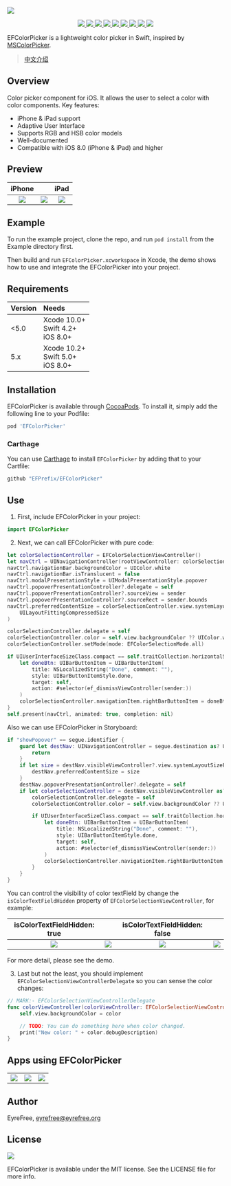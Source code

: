 ![](https://raw.githubusercontent.com/EFPrefix/EFColorPicker/master/Assets/EFColorPicker.png)

<p align="center">
    <a href="https://travis-ci.org/EFPrefix/EFColorPicker">
    	<img src="https://api.travis-ci.org/EFPrefix/EFColorPicker.svg?branch=master">
    </a>
    <a href="http://cocoapods.org/pods/EFColorPicker">
    	<img src="https://img.shields.io/cocoapods/v/EFColorPicker.svg?style=flat">
    </a>
    <a href="http://cocoapods.org/pods/EFColorPicker">
    	<img src="https://img.shields.io/cocoapods/p/EFColorPicker.svg?style=flat">
    </a>
    <a href="https://github.com/apple/swift">
    	<img src="https://img.shields.io/badge/language-swift-orange.svg">
    </a>
    <a href="https://codebeat.co/projects/github-com-efprefix-efcolorpicker-master">
        <img src="https://codebeat.co/badges/e22f3d53-5bdd-4a77-9f36-6824b10b2330">
    </a>
    <a href="https://raw.githubusercontent.com/EFPrefix/EFColorPicker/master/LICENSE">
    	<img src="https://img.shields.io/cocoapods/l/EFColorPicker.svg?style=flat">
    </a>
    <a href="https://twitter.com/EyreFree777">
    	<img src="https://img.shields.io/badge/twitter-@EyreFree777-blue.svg?style=flat">
    </a>
    <a href="http://weibo.com/eyrefree777">
    	<img src="https://img.shields.io/badge/weibo-@EyreFree-red.svg?style=flat">
    </a>
    <img src="https://img.shields.io/badge/made%20with-%3C3-orange.svg">
</p>

EFColorPicker is a lightweight color picker in Swift, inspired by [MSColorPicker](https://github.com/sgl0v/MSColorPicker).

> [中文介绍](https://github.com/EFPrefix/EFColorPicker/blob/master/README_CN.md)

## Overview

Color picker component for iOS. It allows the user to select a color with color components. Key features:

- iPhone & iPad support
- Adaptive User Interface
- Supports RGB and HSB color models
- Well-documented
- Compatible with iOS 8.0 (iPhone &amp; iPad) and higher

## Preview

| iPhone |   | iPad |
|:---------------------:|:---------------------:|:---------------------:|
![](https://raw.githubusercontent.com/EFPrefix/EFColorPicker/master/Assets/sample_iphone.png)|![](https://raw.githubusercontent.com/EFPrefix/EFColorPicker/master/Assets/sample_iphone.gif)|![](https://raw.githubusercontent.com/EFPrefix/EFColorPicker/master/Assets/sample_ipad.gif)   

## Example

To run the example project, clone the repo, and run `pod install` from the Example directory first.

Then build and run `EFColorPicker.xcworkspace` in Xcode, the demo shows how to use and integrate the EFColorPicker into your project.

## Requirements

| Version | Needs                                                     |
|:-------|:-----------------------------------------------|
| <5.0  | Xcode 10.0+<br>Swift 4.2+<br>iOS 8.0+ |
| 5.x    | Xcode 10.2+<br>Swift 5.0+<br>iOS 8.0+ |

## Installation

EFColorPicker is available through [CocoaPods](http://cocoapods.org). To install
it, simply add the following line to your Podfile:

```ruby
pod 'EFColorPicker'
```
### Carthage

You can use [Carthage](https://github.com/Carthage/Carthage) to install `EFColorPicker` by adding that to your Cartfile:

``` Swift
github "EFPrefix/EFColorPicker"
```

## Use

1. First, include EFColorPicker in your project:

```swift
import EFColorPicker
```

2. Next, we can call EFColorPicker with pure code:

```swift
let colorSelectionController = EFColorSelectionViewController()
let navCtrl = UINavigationController(rootViewController: colorSelectionController)
navCtrl.navigationBar.backgroundColor = UIColor.white
navCtrl.navigationBar.isTranslucent = false
navCtrl.modalPresentationStyle = UIModalPresentationStyle.popover
navCtrl.popoverPresentationController?.delegate = self
navCtrl.popoverPresentationController?.sourceView = sender
navCtrl.popoverPresentationController?.sourceRect = sender.bounds
navCtrl.preferredContentSize = colorSelectionController.view.systemLayoutSizeFitting(
    UILayoutFittingCompressedSize
)

colorSelectionController.delegate = self
colorSelectionController.color = self.view.backgroundColor ?? UIColor.white
colorSelectionController.setMode(mode: EFColorSelectionMode.all)

if UIUserInterfaceSizeClass.compact == self.traitCollection.horizontalSizeClass {
    let doneBtn: UIBarButtonItem = UIBarButtonItem(
        title: NSLocalizedString("Done", comment: ""),
        style: UIBarButtonItemStyle.done,
        target: self,
        action: #selector(ef_dismissViewController(sender:))
    )
    colorSelectionController.navigationItem.rightBarButtonItem = doneBtn
}
self.present(navCtrl, animated: true, completion: nil)
```

Also we can use EFColorPicker in Storyboard:

```swift
if "showPopover" == segue.identifier {
	guard let destNav: UINavigationController = segue.destination as? UINavigationController else {
	    return
	}
	if let size = destNav.visibleViewController?.view.systemLayoutSizeFitting(UILayoutFittingCompressedSize) {
	    destNav.preferredContentSize = size
	}
	destNav.popoverPresentationController?.delegate = self
	if let colorSelectionController = destNav.visibleViewController as? EFColorSelectionViewController {
	    colorSelectionController.delegate = self
	    colorSelectionController.color = self.view.backgroundColor ?? UIColor.white

	    if UIUserInterfaceSizeClass.compact == self.traitCollection.horizontalSizeClass {
	        let doneBtn: UIBarButtonItem = UIBarButtonItem(
	            title: NSLocalizedString("Done", comment: ""),
	            style: UIBarButtonItemStyle.done,
	            target: self,
	            action: #selector(ef_dismissViewController(sender:))
	        )
	        colorSelectionController.navigationItem.rightBarButtonItem = doneBtn
	    }
	}
}
```

You can control the visibility of color textField by change the `isColorTextFieldHidden` property of `EFColorSelectionViewController`, for example:

| isColorTextFieldHidden: true |   | isColorTextFieldHidden: false |   |
|:---------------------:|:---------------------:|:---------------------:|:---------------------:|
![](https://raw.githubusercontent.com/EFPrefix/EFColorPicker/master/Assets/sample_iphone1.png)|![](https://raw.githubusercontent.com/EFPrefix/EFColorPicker/master/Assets/sample_iphone2.png)|![](https://raw.githubusercontent.com/EFPrefix/EFColorPicker/master/Assets/sample_iphone3.png)|![](https://raw.githubusercontent.com/EFPrefix/EFColorPicker/master/Assets/sample_iphone4.png)   

For more detail, please see the demo.

3. Last but not the least, you should implement `EFColorSelectionViewControllerDelegate` so you can sense the color changes:

```swift
// MARK:- EFColorSelectionViewControllerDelegate
func colorViewController(colorViewCntroller: EFColorSelectionViewController, didChangeColor color: UIColor) {
    self.view.backgroundColor = color

    // TODO: You can do something here when color changed.
    print("New color: " + color.debugDescription)
}
```

## Apps using EFColorPicker

<table>
    <tr>
        <td>
            <a href='https://www.appsight.io/app/conduit-bending-assistant-pro' title='Conduit Bending Assistant PRO'>
                <img src='https://d3ixtyf8ei2pcx.cloudfront.net/icons/001/373/829/media/small.png?1555108249'>
            </a>
        </td>
        <td>
            <a href='https://www.appsight.io/app/m%C3%AA-%C4%91%E1%BB%8Dc-truy%E1%BB%87n-b%E1%BA%A3n-ti%E1%BB%83u-thuy%E1%BA%BFt' title='Mê Đọc Truyện-Bản Tiểu Thuyết'>
                <img src='https://d3ixtyf8ei2pcx.cloudfront.net/icons/001/340/196/media/small.png?1551382455'>
            </a>
        </td>
        <td>
            <a href='https://www.appsight.io/app/m%C3%AA-%C4%91%E1%BB%8Dc-truy%E1%BB%87n' title='Mê đọc truyện - Manga online'>
                <img src='https://d3ixtyf8ei2pcx.cloudfront.net/icons/001/379/101/media/small.png?1555620553'>
            </a>
        </td>
    </tr>
</table>

## Author

EyreFree, eyrefree@eyrefree.org

## License

![](https://upload.wikimedia.org/wikipedia/commons/thumb/f/f8/License_icon-mit-88x31-2.svg/128px-License_icon-mit-88x31-2.svg.png)

EFColorPicker is available under the MIT license. See the LICENSE file for more info.
